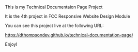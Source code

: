 This is my Technical Documentaion Page Project

It is the 4th project in FCC Responsive Website Design Module

You can see this project live at the following URL:

https://dthompsondev.github.io/technical-documentation-page/

Enjoy!
